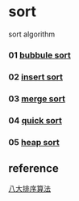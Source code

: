 # sort
sort algorithm

### 01 [bubbule sort](01)
### 02 [insert sort](02)
### 03 [merge sort](03)
### 04 [quick sort](04)
### 05 [heap sort](05)

  
## reference
[八大排序算法](https://cuijiahua.com/blog/2018/01/alogrithm_9.html)
